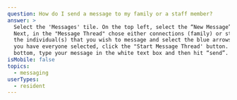 ```yaml
---
question: How do I send a message to my family or a staff member?
answer: >
  Select the 'Messages' tile. On the top left, select the “New Message” button.
  Next, in the "Message Thread" chose either connections (family) or staff. Find
  the individual(s) that you wish to message and select the blue arrows. Once
  you have everyone selected, click the "Start Message Thread' button. At the
  bottom, type your message in the white text box and then hit “send”.
isMobile: false
topics:
  - messaging
userTypes:
  - resident
---
```


